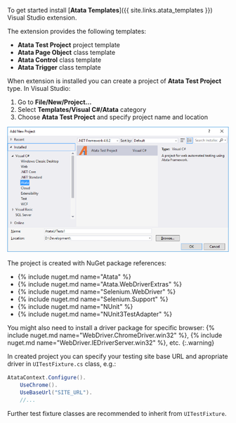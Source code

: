 To get started install [**Atata Templates**]({{ site.links.atata_templates }}) Visual Studio extension.

The extension provides the following templates:

- **Atata Test Project** project template
- **Atata Page Object** class template
- **Atata Control** class template
- **Atata Trigger** class template

When extension is installed you can create a project of **Atata Test Project** type. In Visual Studio:

1. Go to **File/New/Project...**
1. Select **Templates/Visual C#/Atata** category
1. Choose **Atata Test Project** and specify project name and location

![Atata Templates project](/assets/images/atata-templates-project.png)

The project is created with NuGet package references:

- {% include nuget.md name="Atata" %}
- {% include nuget.md name="Atata.WebDriverExtras" %}
- {% include nuget.md name="Selenium.WebDriver" %}
- {% include nuget.md name="Selenium.Support" %}
- {% include nuget.md name="NUnit" %}
- {% include nuget.md name="NUnit3TestAdapter" %}

You might also need to install a driver package for specific browser: {% include nuget.md name="WebDriver.ChromeDriver.win32" %}, {% include nuget.md name="WebDriver.IEDriverServer.win32" %}, etc.
{:.warning}

In created project you can specify your testing site base URL and apropriate driver in `UITestFixture.cs` class, e.g.:

```cs
AtataContext.Configure().
    UseChrome().
    UseBaseUrl("SITE_URL").
    //...
```

Further test fixture classes are recommended to inherit from `UITestFixture`.